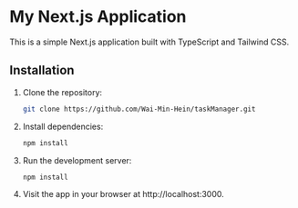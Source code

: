 # My Next.js Application

This is a simple Next.js application built with TypeScript and Tailwind CSS.

## Installation

1. Clone the repository:

   ```bash
   git clone https://github.com/Wai-Min-Hein/taskManager.git


2. Install dependencies:

   ```bash
   npm install


3. Run the development server:

   ```bash
   npm install


4. Visit the app in your browser at http://localhost:3000.
